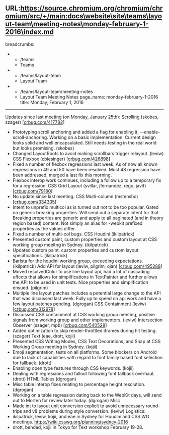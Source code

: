 URL:https://source.chromium.org/chromium/chromium/src/+/main:docs\website\site\teams\layout-team\meeting-notes\monday-february-1-2016\index.md
---
breadcrumbs:
- - /teams
  - Teams
- - /teams/layout-team
  - Layout Team
- - /teams/layout-team/meeting-notes
  - Layout Team Meeting Notes
page_name: monday-february-1-2016
title: Monday, February 1, 2016
---

Updates since last meeting (on Monday, January 25th):
Scrolling (skobes, szager) \[[crbug.com/417782](https://crbug.com/417782)\]
- Prototyping scroll anchoring and added a flag for enabling it,
--enable-scroll-anchoring. Working on a basic implementation. Current
design looks solid and well encapsulated. Still needs testing in the
real world but looks promising. (skobes)
- Changed LayoutRoots to avoid making scrollbars trigger relayout.
(leviw)
CSS Flexbox (cbiesinger) \[[crbug.com/426898](https://crbug.com/426898)\]
- Fixed a number of flexbox regressions last week. As of now all known
regressions in 49 and 50 have been resolved. Most 48 regression have
been addressed, merged a last fix this morning.
- Flexbox interop work continues, including a follow up to a temporary
fix for a regression.
CSS Grid Layout (svillar, jfernandez, rego, javif)
\[[crbug.com/79180](https://crbug.com/79180)\]
- No update since last meeting.
CSS Multi-column (mstensho) \[[crbug.com/334335](https://crbug.com/334335)\]
- Intent to unprefix multicol as is turned out not to be too popular.
Gated on generic breaking properties. Will send out a separate intent
for that. Breaking properties are generic and apply to all paginated
(and in theory region based) content. Not simply an alias for -webkit
prefixed properties as the values differ.
- Fixed a number of multi-col bugs.
CSS Houdini (ikilpatrick)
- Presented custom paint, custom properties and custom layout at CSS
working group meeitng in Sydney. (ikilpatrick)
- Updated custom paint, custom properties and custom layout specifications.
(ikilpatrick)
- Barista for the houdini working group, exceeding expectations.
(ikilpatrick)
Add API for layout (leviw, pilgrim, ojan)
\[[crbug.com/495288](https://crbug.com/495288)\]
- Moved resolvedColor to use line layout api, had a lot of cascading
effects that allows for simplifications in TextPainter and further
allows the API to be used in unit tests. Nice properties and
simplification ensued. (pilgrim)
- Multiple line layout patches includes a potential large change to the
API that was discussed last week. Fully up to speed on api work and
have a few layout patches pending. (dgrogan)
CSS Containment (leviw) \[[crbug.com/312978](https://crbug.com/312978)\]
- Discussed CSS containment at CSS working group meeting, positive signals
from working group and other implementors. (leviw)
Intersection Observer (szager, mpb)
\[[crbug.com/540528](https://crbug.com/540528)\]
- Added optimization to skip render-throttled iframes during hit
testing. (szager)
Text (eae, drott, kojii)
- Presented CSS Writing Modes, CSS Text Decorations, and Snap at CSS
Working Group meeting in Sydney. (kojii)
- Emoji segmentation, tests on all platforms. Some blockers on Android
due to lack of capabilities with regard to font family based font
selection for fallback. (drott)
- Enabling open type features through CSS keywords. (kojii)
- Dealing with regressions and fallout following font fallback overhaul.
(drott)
HTML Tables (dgrogan)
- Misc table interop fixes relating to percentage height resolution.
(dgrogan)
- Working on a table regression dating back to the WebKit days, will
send out to Morten for review later today. (dgrogan)
Misc
- Made int to layout unit conversion explicit to avoid unnecessary
round-trips and v8 problems during style conversion. (leviw)
Logistics:
- ikilpatrick, leviw, kojii, and eae in Sydney for Houdini and CSS WG
meetings. <https://wiki.csswg.org/planning/sydney-2016>
- drott, behdad, kojii in Tokyo for Text workshop February 19-28.
